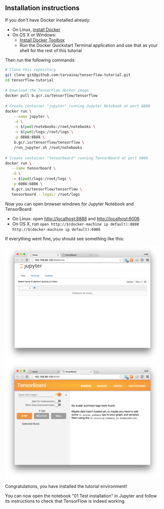 ## Installation instructions

If you don't have Docker installed already:

- On Linux, [install Docker](https://docs.docker.com/linux/step_one/)
- On OS X or Windows:
    + [Install Docker Toolbox](https://www.docker.com/products/docker-toolbox)
    + Run the Docker Quickstart Terminal application and use that as your shell for the rest of this tutorial

Then run the following commands:

```bash
# Clone this repository
git clone git@github.com:tarvaina/tensorflow-tutorial.git
cd tensorflow-tutorial

# Download the TensorFlow docker image
docker pull b.gcr.io/tensorflow/tensorflow

# Create container "jupyter" running Jupyter Notebook at port 8888
docker run \
    --name jupyter \
    -d \
    -v $(pwd)/notebooks:/root/notebooks \
    -v $(pwd)/logs:/root/logs \
    -p 8888:8888 \
    b.gcr.io/tensorflow/tensorflow \
    /run_jupyter.sh /root/notebooks

# Create container "tensorboard" running TensorBoard at port 6006
docker run \
   --name tensorboard \
   -d \
   -v $(pwd)/logs:/root/logs \
   -p 6006:6006 \
   b.gcr.io/tensorflow/tensorflow \
   tensorboard --logdir /root/logs
```

Now you can open browser windows for Jupyter Notebook and TensorBoard:

+ On Linux: open [http://localhost:8888](http://localhost:8888) and [http://localhost:6006](http://localhost:6006)
+ On OS X, run `open http://$(docker-machine ip default):8888  http://$(docker-machine ip default):6006`

If everything went fine, you should see something like this:

![Jupyter window](images/jupyter_installed.png)
![TensorBoard window](images/tensorboard_installed.png)

Congratulations, you have installed the tutorial environment!

You can now open the notebook "01 Test installation" in Jupyter and follow its instructions to check that TensorFlow is indeed working.
